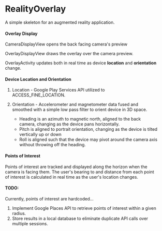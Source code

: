 # RealityOverlay
A simple skeleton for an augmented reality application.

#### Overlay Display
CameraDisplayView opens the back facing camera's preview

OverlayDisplayView draws the overlay over the camera preview.

OverlayActivity updates both in real time as device **location** and **orientation** change.

#### Device Location and Orientation
1. Location - Google Play Services API utilized to ACCESS_FINE_LOCATION.
2. Orientation - Accelerometer and magnetometer data fused and smoothed 
with a simple low pass filter to orient device in 3D space.

    * Heading is an azimuth to magnetic north, aligned to the back camera, changing as the device pans horizontally.
    * Pitch is aligned to portrait orientation, changing as the device is tilted vertically up or down
    * Roll is aligned such that the device may pivot around the camera axis without throwing off the heading.

#### Points of Interest
Points of interest are tracked and displayed along the horizon when the camera is facing them. The user's bearing to and distance from each point of interest is calculated in real time as the user's location changes.

#### TODO:
Currently, points of interest are hardcoded...
1. Implement Google Places API to retrieve points of interest within a given radius.
2. Store results in a local database to eliminate duplicate API calls over multiple sessions.
